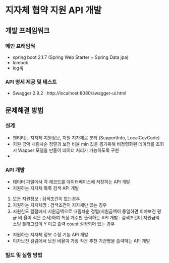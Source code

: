 # 지자체 협약 지원 API 개발 

## 개발 프레임워크
### 메인 프래임웍  
  - spring boot 2.1.7 (Spring Web Starter + Spring Data jpa)
  - lombok
  - log4j
  
### API 명세 제공 및 테스트
  - Swagger 2.9.2 : http://localhost:8080/swagger-ui.html

## 문제해결 방법

### 설계
- 엔티티는 지자체 지원정보, 지원 지자체로 분리 (SupportInfo, LocalCovCode)
- 지원 금액 내림차순 정렬과 보전 비율 min 값을 뽑기위해 비정형화된 데이터를 조회시 Wapper 모델을 만들어 데이터 처리가 가능하도록 구현 
- 

### API 개발
- 데이터 파일에서 각 레코드를 데이터베이스에 저장하는 API 개발 
- 지원하는 지자체 목록 검색 API 개발 
 1. 모든 지원정보  : 검색조건이 없는경우
 2. 지원하는 지자체명 : 검색조건이 지자체만 있는 경우
 3. 지원한도 컬럼에서 지원금액으로 내림차순 정렬(지원금액이 동일하면 이차보전 평균 비 율이 적은 순서)하여 특정 개수만 출력하는 API 개발  : 검색조건이 지원금액 소팅 플래그값이 Y 이고 츨력 count 설정되어 있는 경우 
- 지원하는 지자체 정보 수정 기능 API 개발 
- 이차보전 컬럼에서 보전 비율이 가장 작은 추천 기관명을 출력하는 API 개발 


### 빌드 및 실행 방법 